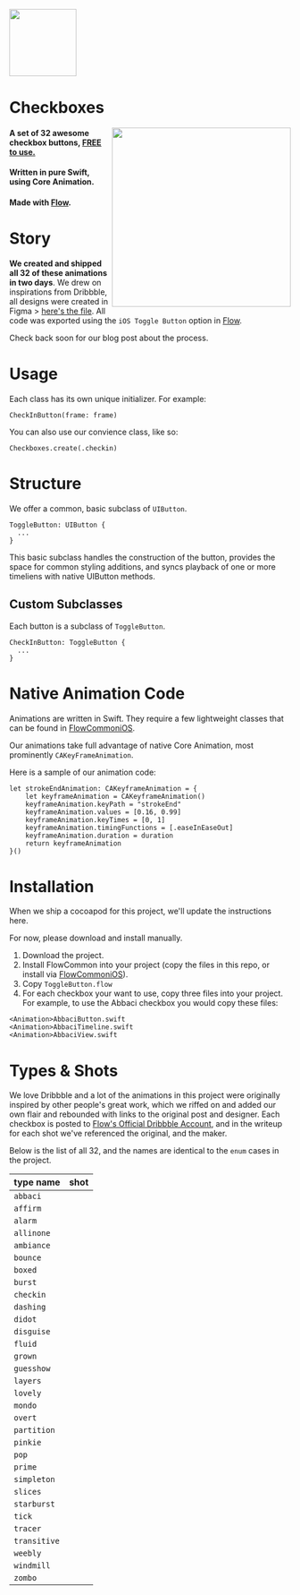 <a href="https://createwithflow.com/?utm_source=github&utm_medium=checkboxes"><img src="https://github.com/createwithflow/Checkboxes/blob/master/Assets/flow-logo%402x.png" width="120" /></a>

# Checkboxes
<img align="right" src="https://github.com/createwithflow/Checkboxes/blob/master/Assets/checkBoxesAll32Portrait.gif" width="320" />

#### A set of 32 awesome checkbox buttons, <u>FREE to use.</u><br />
#### Written in pure Swift, using Core Animation.<br />
#### Made with [Flow](https://createwithflow.com/?utm_source=github&utm_medium=checkboxes).<br />

# Story
**We created and shipped all 32 of these animations in two days**. We drew on inspirations from Dribbble, all designs were created in Figma > [here's the file](https://www.figma.com/file/SIGnizFPmXI1dYS7A5jdKr/CheckBoxes). All code was exported using the `iOS Toggle Button` option in [Flow](https://createwithflow.com/?utm_source=github&utm_medium=checkboxes).

Check back soon for our blog post about the process.

# Usage
Each class has its own unique initializer. For example:

```
CheckInButton(frame: frame)
```

You can also use our convience class, like so:

```
Checkboxes.create(.checkin)
```

# Structure
We offer a common, basic subclass of `UIButton`.

```
ToggleButton: UIButton {
  ...
}
```

This basic subclass handles the construction of the button, provides the space for common styling additions, and syncs playback of one or more timeliens with native UIButton methods.

## Custom Subclasses
Each button is a subclass of `ToggleButton`.

```
CheckInButton: ToggleButton {
  ...
}
```

# Native Animation Code
Animations are written in Swift. They require a few lightweight classes that can be found in [FlowCommoniOS](https://github.com/createwithflow/FlowCommoniOS).

Our animations take full advantage of native Core Animation, most prominently `CAKeyFrameAnimation`.

Here is a sample of our animation code:

```
let strokeEndAnimation: CAKeyframeAnimation = {
    let keyframeAnimation = CAKeyframeAnimation()
    keyframeAnimation.keyPath = "strokeEnd"
    keyframeAnimation.values = [0.16, 0.99]
    keyframeAnimation.keyTimes = [0, 1] 
    keyframeAnimation.timingFunctions = [.easeInEaseOut]
    keyframeAnimation.duration = duration
    return keyframeAnimation
}()
```

# Installation
When we ship a cocoapod for this project, we'll update the instructions here.

For now, please download and install manually. 

1. Download the project.
2. Install FlowCommon into your project (copy the files in this repo, or install via [FlowCommoniOS](https://github.com/createwithflow/FlowCommoniOS)).
3. Copy `ToggleButton.flow`
4. For each checkbox your want to use, copy three files into your project. For example, to use the Abbaci checkbox you would copy these files:

```
<Animation>AbbaciButton.swift
<Animation>AbbaciTimeline.swift
<Animation>AbbaciView.swift
```

# Types & Shots
We love Dribbble and a lot of the animations in this project were originally inspired by other people's great work, which we riffed on and added our own flair and rebounded with links to the original post and designer. Each checkbox is posted to [Flow's Official Dribbble Account](https://dribbble.com/createwithflow), and in the writeup for each shot we've referenced the original, and the maker. 

Below is the list of all 32, and the names are identical to the `enum` cases in the project.

| type name | shot |
|---|---|
| `abbaci` | []() |
| `affirm` | []() |
| `alarm` | []() |
| `allinone` | []() |
| `ambiance` | []() |
| `bounce` | []() |
| `boxed` | []() |
| `burst` | []() |
| `checkin` | []() |
| `dashing` | []() |
| `didot` | []() |
| `disguise` | []() |
| `fluid` | []() |
| `grown` | []() |
| `guesshow` | []() |
| `layers` | []() |
| `lovely` | []() |
| `mondo` | []() |
| `overt` | []() |
| `partition` | []() |
| `pinkie` | []() |
| `pop` | []() |
| `prime` | []() |
| `simpleton` | []() |
| `slices` | []() |
| `starburst` | []() |
| `tick` | []() |
| `tracer` | []() |
| `transitive` | []() |
| `weebly` | []() |
| `windmill` | []() |
| `zombo` | []() |
